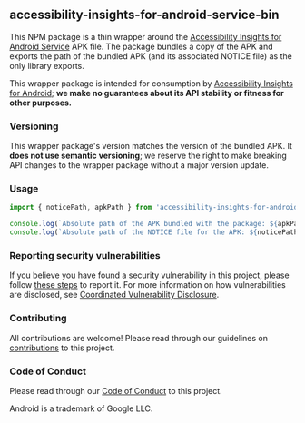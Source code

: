 ## accessibility-insights-for-android-service-bin

This NPM package is a thin wrapper around the [Accessibility Insights for Android Service](../README.md) APK file. The package bundles a copy of the APK and exports the path of the bundled APK (and its associated NOTICE file) as the only library exports.

This wrapper package is intended for consumption by [Accessibility Insights for Android](https://github.com/microsoft/accessibility-insights-web); **we make no guarantees about its API stability or fitness for other purposes.**

### Versioning

This wrapper package's version matches the version of the bundled APK. It **does not use semantic versioning**; we reserve the right to make breaking API changes to the wrapper package without a major version update.

### Usage

```js
import { noticePath, apkPath } from 'accessibility-insights-for-android-service-bin';

console.log(`Absolute path of the APK bundled with the package: ${apkPath}`);
console.log(`Absolute path of the NOTICE file for the APK: ${noticePath}`);
```

### Reporting security vulnerabilities

If you believe you have found a security vulnerability in this project, please follow [these steps](https://technet.microsoft.com/en-us/security/ff852094.aspx) to report it. For more information on how vulnerabilities are disclosed, see [Coordinated Vulnerability Disclosure](https://technet.microsoft.com/en-us/security/dn467923).

### Contributing

All contributions are welcome! Please read through our guidelines on [contributions](../CONTRIBUTING.md) to this project.

### Code of Conduct

Please read through our [Code of Conduct](../CODE_OF_CONDUCT.md) to this project.

Android is a trademark of Google LLC.